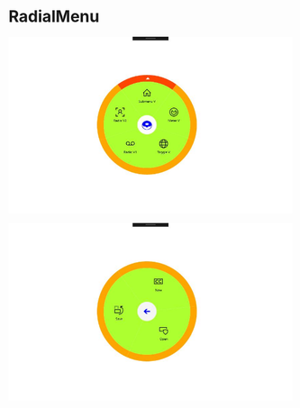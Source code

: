 # RadialMenu
![111](https://github.com/hupo376787/RadialMenu/blob/master/%E5%BE%AE%E4%BF%A1%E6%88%AA%E5%9B%BE_20180322212146.jpg)

![111](https://github.com/hupo376787/RadialMenu/blob/master/微信截图_20180322212156.jpg)
